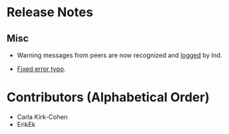 # Release Notes

## Misc
* Warning messages from peers are now recognized and [logged](https://github.com/lightningnetwork/lnd/pull/6546) by lnd.

* [Fixed error typo](https://github.com/lightningnetwork/lnd/pull/6659).

# Contributors (Alphabetical Order)
* Carla Kirk-Cohen
* ErikEk

